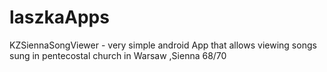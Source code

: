 laszkaApps
==========
KZSiennaSongViewer  - very simple android App that allows viewing songs sung in pentecostal church in Warsaw  ,Sienna  68/70
